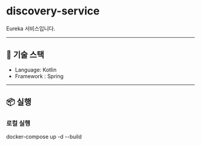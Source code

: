 # discovery-service

Eureka 서비스입니다.

---

## 🧰 기술 스택

- Language: Kotlin
- Framework : Spring

---

## 📦 실행

### 로컬 실행
docker-compose up -d --build
